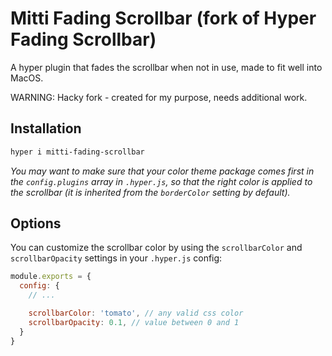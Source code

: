 # Mitti Fading Scrollbar (fork of Hyper Fading Scrollbar)

A hyper plugin that fades the scrollbar when not in use, made to fit well into MacOS.

WARNING: Hacky fork - created for my purpose, needs additional work.

## Installation

```sh
hyper i mitti-fading-scrollbar
```

_You may want to make sure that your color theme package comes first in the `config.plugins` array in `.hyper.js`, so that the right color is applied to the scrollbar (it is inherited from the `borderColor` setting by default)._

## Options

You can customize the scrollbar color by using the `scrollbarColor` and `scrollbarOpacity` settings in your `.hyper.js` config:

```js
module.exports = {
  config: {
    // ...

    scrollbarColor: 'tomato', // any valid css color
    scrollbarOpacity: 0.1, // value between 0 and 1
  }
}
```
